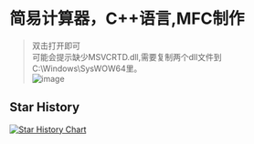 # 简易计算器，C++语言,MFC制作
> 双击打开即可  
> 可能会提示缺少MSVCRTD.dll,需要复制两个dll文件到C:\Windows\SysWOW64里。  
![image](https://github.com/user-attachments/assets/3c19e640-04de-482e-8d00-de0aa99a9238)

## Star History

[![Star History Chart](https://api.star-history.com/svg?repos=zongru666/caculator&type=Timeline)](https://star-history.com/#zongru666/caculator&Timeline)
